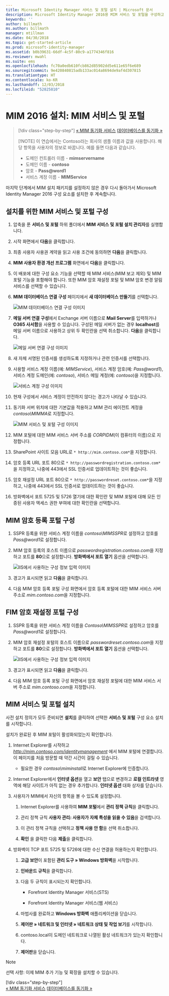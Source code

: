 ```yaml
---
title: Microsoft Identity Manager 서비스 및 포털 설치 | Microsoft 문서
description: Microsoft Identity Manager 2016용 MIM 서비스 및 포털을 구성하고 설치하는 단계를 알아봅니다.
keywords: ''
author: billmath
ms.author: billmath
manager: mtillman
ms.date: 04/30/2018
ms.topic: get-started-article
ms.prod: microsoft-identity-manager
ms.assetid: b0b39631-66df-4c5f-80c9-a1774346f816
ms.reviewer: mwahl
ms.suite: ems
ms.openlocfilehash: fc70a0edb610fcb862d85902dd5e611e65f6e689
ms.sourcegitcommit: 9e420840815adb133ac014a8694de9af4d307815
ms.translationtype: HT
ms.contentlocale: ko-KR
ms.lasthandoff: 12/03/2018
ms.locfileid: "52825810"
---
```

# <a name="install-mim-2016-mim-service-and-portal"></a>MIM 2016 설치: MIM 서비스 및 포털

> [!div class="step-by-step"]
> [« MIM 동기화 서비스](install-mim-sync.md)
> [데이터베이스를 동기화 »](install-mim-sync-ad-service.md)
> 
> [!NOTE]
> 이 연습에서는 Contoso라는 회사의 샘플 이름과 값을 사용합니다. 해당 항목을 사용자의 정보로 바꿉니다. 예를 들면 다음과 같습니다.
> - 도메인 컨트롤러 이름 - **mimservername**
> - 도메인 이름 - **contoso**
> - 암호 - <strong>Pass@word1</strong>
> - 서비스 계정 이름 - **MIMService**

마지막 단계에서 MIM 설치 패키지를 설정하지 않은 경우 다시 돌아가서 Microsoft Identity Manager 2016 구성 요소를 설치한 후 계속합니다.


## <a name="configure-mim-service-and-portal-for-installation"></a>설치를 위한 MIM 서비스 및 포털 구성

1. 압축을 푼 **서비스 및 포털** 하위 폴더에서 **MIM 서비스 및 포털 설치 관리자**를 실행합니다.

2. 시작 화면에서 **다음**을 클릭합니다.

3. 최종 사용자 사용권 계약을 읽고 사용 조건에 동의하면 **다음**을 클릭합니다.

4. **MIM 사용자 환경 개선 프로그램** 화면에서 **다음**을 클릭합니다.

5. 이 배포에 대한 구성 요소 기능을 선택할 때 MIM 서비스(MIM 보고 제외) 및 MIM 포털 기능을 포함해야 합니다. 또한 MIM 암호 재설정 포털 및 MIM 암호 변경 알림 서비스를 선택할 수 있습니다.

6. **MIM 데이터베이스 연결 구성** 페이지에서 **새 데이터베이스 만들기**를 선택합니다.

    ![MIM 데이터베이스 연결 구성 이미지](media/install-mim-service-portal/MIM_Install10.png)

7. **메일 서버 연결 구성**에서 Exchange 서버 이름으로 **Mail Server**를 입력하거나 **O365 사서함**을 사용할 수 있습니다. 구성된 메일 서버가 없는 경우 **localhost**를 메일 서버 이름으로 사용하고 상위 두 확인란을 선택 취소합니다. **다음**을 클릭합니다.

    ![메일 서버 연결 구성 이미지](media/install-mim-service-portal/MIM_Install11.png)

8. 새 자체 서명된 인증서를 생성하도록 지정하거나 관련 인증서를 선택합니다.

9. 사용할 서비스 계정 이름(예: *MIMService*), 서비스 계정 암호(예: <em>Pass@word1</em>), 서비스 계정 도메인(예: *contoso*), 서비스 메일 계정(예: *contoso*)을 지정합니다.

    ![서비스 계정 구성 이미지](media/install-mim-service-portal/MIM_Install12.png)

10. 현재 구성에서 서비스 계정이 안전하지 않다는 경고가 나타날 수 있습니다.

11. 동기화 서버 위치에 대한 기본값을 적용하고 MIM 관리 에이전트 계정을 *contoso\MIMMA*로 지정합니다.

    ![MIM 서비스 및 포털 구성 이미지](media/install-mim-service-portal/MIM_Install13.png)

12. MIM 포털에 대한 MIM 서비스 서버 주소를 *CORPIDM*(이 컴퓨터의 이름)으로 지정합니다.

13. SharePoint 사이트 모음 URL로 `* http://mim.contoso.com*`을 지정합니다.

14. 암호 등록 URL 포트 80으로 `* http://passwordregistration.contoso.com*`을 지정하고, 나중에 443에서 SSL 인증서로 업데이트하는 것이 좋습니다.

15. 암호 재설정 URL 포트 80으로 `* http://passwordreset.contoso.com*`을 지정하고, 나중에 443에서 SSL 인증서로 업데이트하는 것이 좋습니다.

16. 방화벽에서 포트 5725 및 5726 열기에 대한 확인란 및 MIM 포털에 대해 모든 인증된 사용자 액세스 권한 부여에 대한 확인란을 선택합니다.

## <a name="configure-mim-password-registration-portal"></a>MIM 암호 등록 포털 구성

1. SSPR 등록을 위한 서비스 계정 이름을 *contoso\MIMSSPR*로 설정하고 암호를 <em>Pass@word1</em>로 설정합니다.

2. MIM 암호 등록의 호스트 이름으로 *passwordregistration.contoso.com*을 지정하고 포트를 **80**으로 설정합니다. **방화벽에서 포트 열기** 옵션을 선택합니다.

   ![IIS에서 사용하는 구성 정보 입력 이미지](media/install-mim-service-portal/MIM_Install14.png)

3. 경고가 표시되면 읽고 **다음**을 클릭합니다.

4. 다음 MIM 암호 등록 포털 구성 화면에서 암호 등록 포털에 대한 MIM 서비스 서버 주소로 *mim.contoso.com*을 지정합니다.

## <a name="configure-mim-password-reset-portal"></a>FIM 암호 재설정 포털 구성

1. SSPR 등록을 위한 서비스 계정 이름을 *Contoso\MIMSSPR*로 설정하고 암호를 <em>Pass@word1</em>로 설정합니다.

2. MIM 암호 재설정 포털의 호스트 이름으로 *passwordreset.contoso.com*을 지정하고 포트를 **80**으로 설정합니다. **방화벽에서 포트 열기** 옵션을 선택합니다.

   ![IIS에서 사용하는 구성 정보 입력 이미지](media/install-mim-service-portal/MIM_Install15.png)

3. 경고가 표시되면 읽고 **다음**을 클릭합니다.

4. 다음 MIM 암호 등록 포털 구성 화면에서 암호 재설정 포털에 대한 MIM 서비스 서버 주소로 *mim.contoso.com*을 지정합니다.

## <a name="install-mim-service-and-portal"></a>MIM 서비스 및 포털 설치

사전 설치 정의가 모두 준비되면 **설치**를 클릭하여 선택한 **서비스 및 포털** 구성 요소 설치를 시작합니다.

설치가 완료된 후 MIM 포털이 활성화되었는지 확인합니다.

1. Internet Explorer를 시작하고 *http://mim.contoso.com/identitymanagement* 에서 MIM 포털에 연결합니다. 이 페이지를 처음 방문할 때 약간 시간이 걸릴 수 있습니다.

    - 필요한 경우 *contoso\miminstall*로 Internet Explorer에 인증합니다.

2. Internet Explorer에서 **인터넷 옵션**을 열고 **보안** 탭으로 변경하고 **로컬 인트라넷** 영역에 해당 사이트가 아직 없는 경우 추가합니다.  **인터넷 옵션** 대화 상자를 닫습니다.

3. 사용자가 MIM에서 자신의 항목을 볼 수 있도록 설정합니다.

    1.  Internet Explorer를 사용하여 **MIM 포털**에서 **관리 정책 규칙**을 클릭합니다.

    2.  관리 정책 규칙 **사용자 관리: 사용자가 자체 특성을 읽을 수 있음**을 검색합니다.

    3.  이 관리 정책 규칙을 선택하고 **정책 사용 안 함**을 선택 취소합니다.

    4.  **확인** 을 클릭한 다음 **제출**을 클릭합니다.

4.  방화벽이 TCP 포트 5725 및 5726에 대한 수신 연결을 허용하는지 확인합니다.

    1.  **고급 보안**이 포함된 **관리 도구 » Windows 방화벽**을 시작합니다.

    2.  **인바운드 규칙**을 클릭합니다.

    3.  다음 두 규칙이 표시되는지 확인합니다.

        -   Forefront Identity Manager 서비스(STS)

        -   Forefront Identity Manager 서비스(웹 서비스)

    4.  마법사를 완료하고 **Windows 방화벽** 애플리케이션을 닫습니다.

    5.  **제어판 » 네트워크 및 인터넷 » 네트워크 상태 및 작업 보기**를 시작합니다.

    6.  contoso.local이 도메인 네트워크로 나열된 활성 네트워크가 있는지 확인합니다.

    7.  **제어판**을 닫습니다.

> [!NOTE]
> 선택 사항: 이제 MIM 추가 기능 및 확장을 설치할 수 있습니다.
> 
> [!div class="step-by-step"]  
> [« MIM 동기화 서비스](install-mim-sync.md)
> [데이터베이스를 동기화 »](install-mim-sync-ad-service.md)
